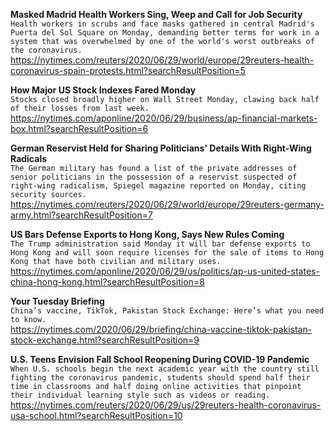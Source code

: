 **Masked Madrid Health Workers Sing, Weep and Call for Job Security**\
`Health workers in scrubs and face masks gathered in central Madrid's Puerta del Sol Square on Monday, demanding better terms for work in a system that was overwhelmed by one of the world's worst outbreaks of the coronavirus.`\
https://nytimes.com/reuters/2020/06/29/world/europe/29reuters-health-coronavirus-spain-protests.html?searchResultPosition=5

**How Major US Stock Indexes Fared Monday**\
`Stocks closed broadly higher on Wall Street Monday, clawing back half of their losses from last week. `\
https://nytimes.com/aponline/2020/06/29/business/ap-financial-markets-box.html?searchResultPosition=6

**German Reservist Held for Sharing Politicians' Details With Right-Wing Radicals**\
`The German military has found a list of the private addresses of senior politicians in the possession of a reservist suspected of right-wing radicalism, Spiegel magazine reported on Monday, citing security sources.`\
https://nytimes.com/reuters/2020/06/29/world/europe/29reuters-germany-army.html?searchResultPosition=7

**US Bars Defense Exports to Hong Kong, Says New Rules Coming**\
`The Trump administration said Monday it will bar defense exports to Hong Kong and will soon require licenses for the sale of items to Hong Kong that have both civilian and military uses. `\
https://nytimes.com/aponline/2020/06/29/us/politics/ap-us-united-states-china-hong-kong.html?searchResultPosition=8

**Your Tuesday Briefing**\
`China’s vaccine, TikTok, Pakistan Stock Exchange: Here’s what you need to know.`\
https://nytimes.com/2020/06/29/briefing/china-vaccine-tiktok-pakistan-stock-exchange.html?searchResultPosition=9

**U.S. Teens Envision Fall School Reopening During COVID-19 Pandemic**\
`When U.S. schools begin the next academic year with the country still fighting the coronavirus pandemic, students should spend half their time in classrooms and half doing online activities that pinpoint their individual learning style such as videos or reading.`\
https://nytimes.com/reuters/2020/06/29/us/29reuters-health-coronavirus-usa-school.html?searchResultPosition=10

